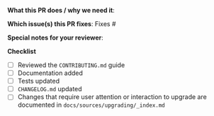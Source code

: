 **What this PR does / why we need it**:

**Which issue(s) this PR fixes**:
Fixes #<issue number>

**Special notes for your reviewer**:

**Checklist**
- [ ] Reviewed the `CONTRIBUTING.md` guide
- [ ] Documentation added
- [ ] Tests updated
- [ ] `CHANGELOG.md` updated
- [ ] Changes that require user attention or interaction to upgrade are documented in `docs/sources/upgrading/_index.md`
